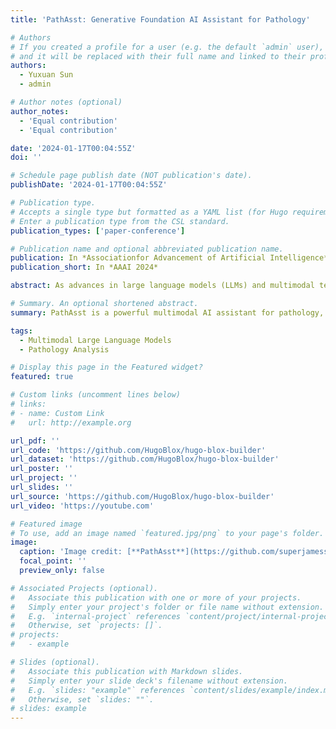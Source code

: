 ```yaml
---
title: 'PathAsst: Generative Foundation AI Assistant for Pathology'

# Authors
# If you created a profile for a user (e.g. the default `admin` user), write the username (folder name) here
# and it will be replaced with their full name and linked to their profile.
authors:
  - Yuxuan Sun
  - admin

# Author notes (optional)
author_notes:
  - 'Equal contribution'
  - 'Equal contribution'

date: '2024-01-17T00:04:55Z'
doi: ''

# Schedule page publish date (NOT publication's date).
publishDate: '2024-01-17T00:04:55Z'

# Publication type.
# Accepts a single type but formatted as a YAML list (for Hugo requirements).
# Enter a publication type from the CSL standard.
publication_types: ['paper-conference']

# Publication name and optional abbreviated publication name.
publication: In *Associationfor Advancement of Artificial Intelligence*
publication_short: In *AAAI 2024*

abstract: As advances in large language models (LLMs) and multimodal techniques continue to mature, the development of general-purpose multimodal large language models (MLLMs) has surged, offering significant applications in interpreting natural images. However, the field of pathology has largely remained untapped, particularly in gathering high-quality data and designing comprehensive model frameworks. To bridge the gap in pathology MLLMs, we present PathAsst, a multimodal generative foundation AI assistant to revolutionize diagnostic and predictive analytics in pathology. The development of PathAsst involves three pivotal steps, data acquisition, CLIP model adaptation, and the training of PathAsst's multimodal generative capabilities. Firstly, we collect over 207K high-quality pathology image-text pairs from authoritative sources. Leveraging the advanced power of ChatGPT, we generate over 180K instruction-following samples. Furthermore, we devise additional instruction-following data specifically tailored for invoking eight pathology-specific sub-models we prepared, allowing the PathAsst to effectively collaborate with these models, enhancing its diagnostic ability. Secondly, by leveraging the collected data, we construct PathCLIP, a pathology-dedicated CLIP, to enhance PathAsst's capabilities in interpreting pathology images. Finally, we integrate PathCLIP with the Vicuna-13b and utilize pathology-specific instruction-tuning data to enhance the multimodal generation capacity of PathAsst and bolster its synergistic interactions with sub-models. The experimental results of PathAsst show the potential of harnessing AI-powered generative foundation model to improve pathology diagnosis and treatment processes.

# Summary. An optional shortened abstract.
summary: PathAsst is a powerful multimodal AI assistant for pathology, utilizing over 207,000 high-quality image-text pairs and advanced instruction-following techniques to significantly enhance diagnostic and predictive analytics in pathology.

tags:
  - Multimodal Large Language Models
  - Pathology Analysis

# Display this page in the Featured widget?
featured: true

# Custom links (uncomment lines below)
# links:
# - name: Custom Link
#   url: http://example.org

url_pdf: ''
url_code: 'https://github.com/HugoBlox/hugo-blox-builder'
url_dataset: 'https://github.com/HugoBlox/hugo-blox-builder'
url_poster: ''
url_project: ''
url_slides: ''
url_source: 'https://github.com/HugoBlox/hugo-blox-builder'
url_video: 'https://youtube.com'

# Featured image
# To use, add an image named `featured.jpg/png` to your page's folder.
image:
  caption: 'Image credit: [**PathAsst**](https://github.com/superjamessyx/Generative-Foundation-AI-Assistant-for-Pathology/blob/main/img/framework.png)'
  focal_point: ''
  preview_only: false

# Associated Projects (optional).
#   Associate this publication with one or more of your projects.
#   Simply enter your project's folder or file name without extension.
#   E.g. `internal-project` references `content/project/internal-project/index.md`.
#   Otherwise, set `projects: []`.
# projects:
#   - example

# Slides (optional).
#   Associate this publication with Markdown slides.
#   Simply enter your slide deck's filename without extension.
#   E.g. `slides: "example"` references `content/slides/example/index.md`.
#   Otherwise, set `slides: ""`.
# slides: example
---
```


<!-- {{% callout note %}}
Click the _Cite_ button above to demo the feature to enable visitors to import publication metadata into their reference management software.
{{% /callout %}}

{{% callout note %}}
Create your slides in Markdown - click the _Slides_ button to check out the example.
{{% /callout %}} -->

<!-- Add the publication's **full text** or **supplementary notes** here. You can use rich formatting such as including [code, math, and images](https://docs.hugoblox.com/content/writing-markdown-latex/). -->
